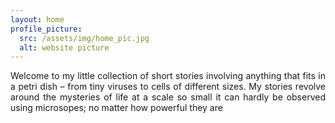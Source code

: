 ```yaml
---
layout: home
profile_picture:
  src: /assets/img/home_pic.jpg
  alt: website picture
---
```


<p>
<div style="text-align: justify"> 

  Welcome to my little collection of short stories involving anything that fits in a petri dish – from tiny viruses to cells of different sizes. My stories revolve around the mysteries of life at a scale so small it can hardly be observed using microsopes; no matter how powerful they are 
</div>

</p>

<p>
  
</p>
